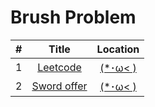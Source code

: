 Brush Problem
========
 

| # | Title | Location |
| :-------------: | :---------------: | :------------------: |
| 1 | [Leetcode](http://leetcode-cn.com/) | [(*･ω< )](./leetcode/) |
| 2 | [Sword offer](https://www.nowcoder.com/ta/coding-interviews) | [(*･ω< )](./sword/)|
